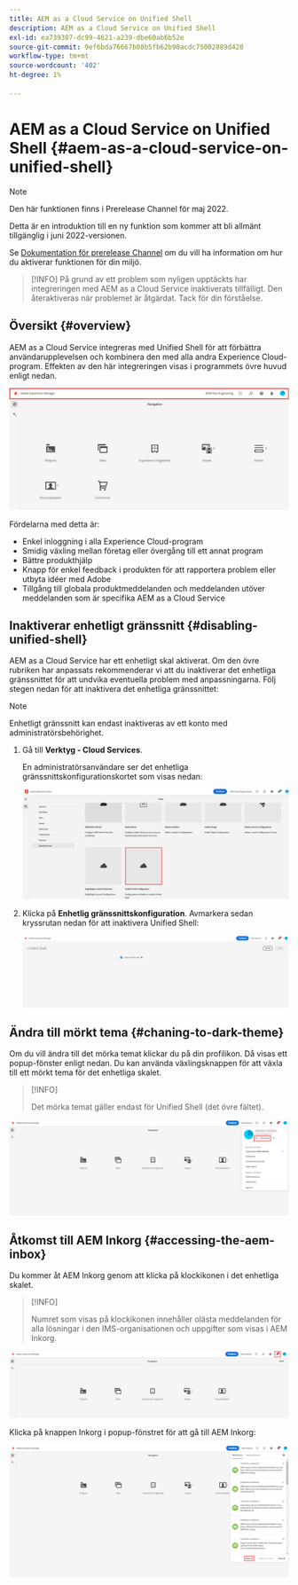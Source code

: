 ```yaml
---
title: AEM as a Cloud Service on Unified Shell
description: AEM as a Cloud Service on Unified Shell
exl-id: ea739307-dc99-4621-a239-dbe60ab6b52e
source-git-commit: 9ef6bda76667b08b5fb62b90acdc75002889d420
workflow-type: tm+mt
source-wordcount: '402'
ht-degree: 1%

---
```


# AEM as a Cloud Service on Unified Shell {#aem-as-a-cloud-service-on-unified-shell}

>[!NOTE]
>Den här funktionen finns i Prerelease Channel för maj 2022.
>
>Detta är en introduktion till en ny funktion som kommer att bli allmänt tillgänglig i juni 2022-versionen.
>
>Se [Dokumentation för prerelease Channel](/help/release-notes/prerelease.md#enable-prerelease) om du vill ha information om hur du aktiverar funktionen för din miljö.

>[!INFO]
>På grund av ett problem som nyligen upptäckts har integreringen med AEM as a Cloud Service inaktiverats tillfälligt. Den återaktiveras när problemet är åtgärdat. Tack för din förståelse.

## Översikt {#overview}

AEM as a Cloud Service integreras med Unified Shell för att förbättra användarupplevelsen och kombinera den med alla andra Experience Cloud-program. Effekten av den här integreringen visas i programmets övre huvud enligt nedan.

![bild](/help/overview/assets/unifiedshell1.png)

Fördelarna med detta är:

* Enkel inloggning i alla Experience Cloud-program
* Smidig växling mellan företag eller övergång till ett annat program
* Bättre produkthjälp
* Knapp för enkel feedback i produkten för att rapportera problem eller utbyta idéer med Adobe
* Tillgång till globala produktmeddelanden och meddelanden utöver meddelanden som är specifika AEM as a Cloud Service

## Inaktiverar enhetligt gränssnitt {#disabling-unified-shell}

AEM as a Cloud Service har ett enhetligt skal aktiverat. Om den övre rubriken har anpassats rekommenderar vi att du inaktiverar det enhetliga gränssnittet för att undvika eventuella problem med anpassningarna. Följ stegen nedan för att inaktivera det enhetliga gränssnittet:

>[!NOTE]
>Enhetligt gränssnitt kan endast inaktiveras av ett konto med administratörsbehörighet.

1. Gå till **Verktyg - Cloud Services**.

   En administratörsanvändare ser det enhetliga gränssnittskonfigurationskortet som visas nedan:

   ![bild](/help/overview/assets/unifiedshell2.png)

1. Klicka på **Enhetlig gränssnittskonfiguration**. Avmarkera sedan kryssrutan nedan för att inaktivera Unified Shell:

   ![bild](/help/overview/assets/unifiedshell3.png)

## Ändra till mörkt tema {#chaning-to-dark-theme}

Om du vill ändra till det mörka temat klickar du på din profilikon. Då visas ett popup-fönster enligt nedan. Du kan använda växlingsknappen för att växla till ett mörkt tema för det enhetliga skalet.

>[!INFO]
>
>Det mörka temat gäller endast för Unified Shell (det övre fältet).

![bild](/help/overview/assets/unifiedshell4.png)

## Åtkomst till AEM Inkorg {#accessing-the-aem-inbox}

Du kommer åt AEM Inkorg genom att klicka på klockikonen i det enhetliga skalet.

>[!INFO]
>
> Numret som visas på klockikonen innehåller olästa meddelanden för alla lösningar i den IMS-organisationen och uppgifter som visas i AEM Inkorg.

![bild](/help/overview/assets/unifiedshell5.png)

Klicka på knappen Inkorg i popup-fönstret för att gå till AEM Inkorg:

![bild](/help/overview/assets/unifiedshell6.png)
